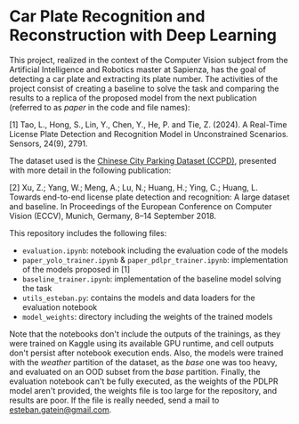 # Car Plate Recognition and Reconstruction with Deep Learning

This project, realized in the context of the Computer Vision subject from the Artificial Intelligence and Robotics master at Sapienza, has the goal of detecting a car plate and extracting its plate number. The activities of the project consist of creating a baseline to solve the task and comparing the results to a replica of the proposed model from the next publication (referred to as _paper_ in the code and file names):

[1] Tao, L., Hong, S., Lin, Y., Chen, Y., He, P. and Tie, Z. (2024). A Real-Time License Plate Detection and Recognition Model in Unconstrained Scenarios. Sensors, 24(9), 2791.

The dataset used is the [Chinese City Parking Dataset (CCPD)](https://github.com/detectRecog/CCPD), presented with more detail in the following publication:

[2] Xu, Z.; Yang, W.; Meng, A.; Lu, N.; Huang, H.; Ying, C.; Huang, L. Towards end-to-end license plate
detection and recognition: A large dataset and baseline. In Proceedings of the European Conference on
Computer Vision (ECCV), Munich, Germany, 8–14 September 2018.

This repository includes the following files:
- `evaluation.ipynb`: notebook including the evaluation code of the models
- `paper_yolo_trainer.ipynb` & `paper_pdlpr_trainer.ipynb`: implementation of the models proposed in [1]
- `baseline_trainer.ipynb`: implementation of the baseline model solving the task
- `utils_esteban.py`: contains the models and data loaders for the evaluation notebook
- `model_weights`: directory including the weights of the trained models

Note that the notebooks don't include the outputs of the trainings, as they were trained on Kaggle using its available GPU runtime, and cell outputs don't persist after notebook execution ends. Also, the models were trained with the _weather_ partition of the dataset, as the _base_ one was too heavy, and evaluated on an OOD subset from the _base_ partition. Finally, the evaluation notebook can't be fully executed, as the weights of the PDLPR model aren't provided, the weights file is too large for the repository, and results are poor. If the file is really needed, send a mail to [esteban.gatein@gmail.com](mailto:esteban.gatein@gmail.com).